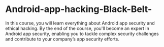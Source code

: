 # Android-app-hacking-Black-Belt-
In this course, you will learn everything about Android app security and ethical hacking. By the end of the course, you'll become an expert in Android app security, enabling you to tackle complex security challenges and contribute to your company’s app security efforts.
